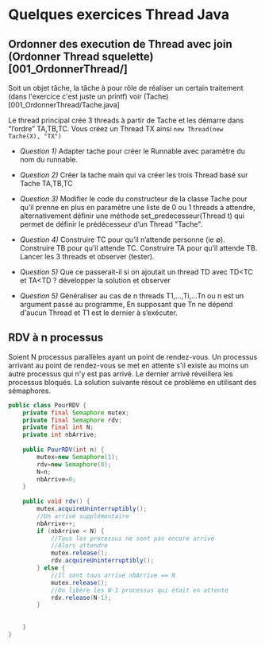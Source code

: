 # Quelques exercices Thread Java

## Ordonner des execution de Thread avec join (Ordonner Thread squelette)[001_OrdonnerThread/]

Soit un objet tâche, la tâche à pour rôle de réaliser un certain traitement (dans l'exercice c'est juste un printf) voir (Tache)[001_OrdonnerThread/Tache.java]

Le thread principal crée 3 threads à partir de Tache et les démarre dans “l’ordre” TA,TB,TC. Vous créez un Thread TX ainsi `new Thread(new Tache(X), "TX")`

* *Question 1)* Adapter tache pour créer le Runnable avec paramètre du nom du runnable.

* *Question 2)* Créer la tache main qui va créer les trois Thread basé sur Tache TA,TB,TC

* *Question 3)* Modifier le code du constructeur de la classe Tache pour qu’il prenne en plus en paramètre une liste de 0 ou 1 threads à attendre, alternativement définir une méthode set_predecesseur(Thread t) qui permet de définir le prédécesseur d’un Thread "Tache".
* *Question 4)* Construire TC pour qu’il n’attende personne (ie ∅).
Construire TB pour qu’il attende TC.
Construire TA pour qu’il attende TB.
Lancer les 3 threads et observer (tester).
* *Question 5)* Que ce passerait-il si on ajoutait un thread TD avec TD<TC et TA<TD ? développer la solution et observer
* *Question 5)* Généraliser au cas de n threads T1,...,Ti,…Tn ou n est un argument passé au programme, En supposant que Tn ne dépend d'aucun Thread et T1 est le dernier à s’exécuter.

## RDV à n processus
Soient N processus parallèles ayant un point de rendez-vous. Un processus arrivant au point de
rendez-vous se met en attente s'il existe au moins un autre processus qui n'y est pas arrivé. Le dernier
arrivé réveillera les processus bloqués. La solution suivante résout ce problème en utilisant des
sémaphores. 

```java
public class PourRDV {
    private final Semaphore mutex;
    private final Semaphore rdv;
    private final int N;
    private int nbArrive;
    
    public PourRDV(int n) {
        mutex=new Semaphore(1);
        rdv=new Semaphore(0);
        N=n;
        nbArrive=0;
    }
    
    public void rdv() {
        mutex.acquireUninterruptibly();
        //Un arrivé supplémentaire
        nbArrive++;
        if (nbArrive < N) {
            //Tous les processus ne sont pas encore arrivé
            //Alors attendre
            mutex.release();
            rdv.acquireUninterruptibly();
        } else {
            //Il sont tous arrivé nbArrive == N
            mutex.release();
            //On libère les N-1 processus qui était en attente
            rdv.release(N-1);
        }
        
        
    }
}
```


